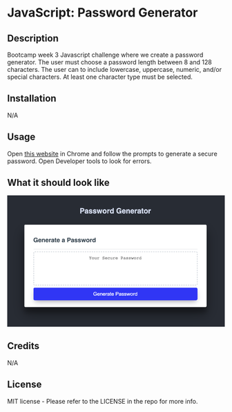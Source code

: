 # JavaScript: Password Generator
## Description
Bootcamp week 3 Javascript challenge where we create a password generator. The user must choose a password length between 8 and 128 characters. The user can to include lowercase, uppercase, numeric, and/or special characters. At least one character type must be selected.
## Installation
N/A
## Usage
Open [this website](https://skywalkah.github.io/password-generator/) in Chrome and follow the prompts to generate a secure password. Open Developer tools to look for errors.
## What it should look like
![A screenshot of the desktop view](assets/images/password-generator-screen.png)
## Credits
N/A

## License
MIT license - Please refer to the LICENSE in the repo for more info.